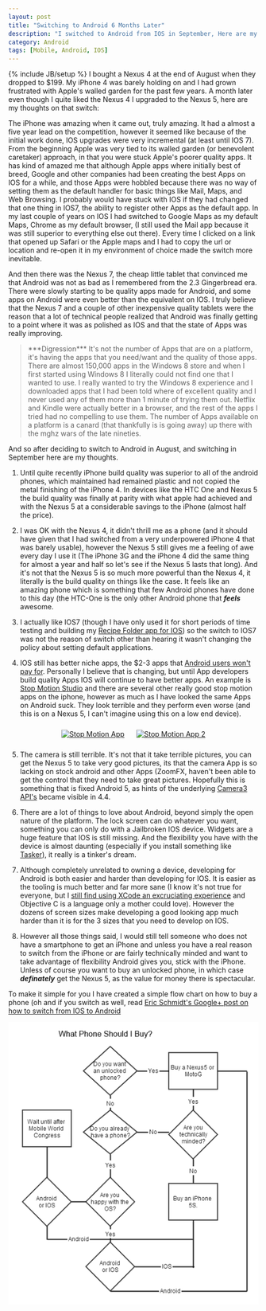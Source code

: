 ```yaml
---
layout: post
title: "Switching to Android 6 Months Later"
description: "I switched to Android from IOS in September, Here are my thoughts"
category: Android
tags: [Mobile, Android, IOS]
---
```

{% include JB/setup %}
I bought a Nexus 4 at the end of August when they dropped to $199.  My iPhone 4 was barely holding on and I had grown
frustrated with Apple's walled garden for the past few years.  A month later even though I quite liked the Nexus 4
I upgraded to the Nexus 5, here are my thoughts on that switch:

The iPhone was amazing when it came out, truly amazing.  It had a almost a five year lead on the competition, however
it seemed like because of the initial work done, IOS upgrades were very incremental (at least until IOS 7).  From the
beginning Apple was very tied to its walled garden (or benevolent caretaker) approach, in that you were stuck Apple's
poorer quality apps.  It has kind of amazed me that although Apple apps where initially best of breed, Google and other
companies had been creating the best Apps on IOS for a while, and those Apps were hobbled because there was no way
of setting them as the default handler for basic things like Mail, Maps, and Web Browsing.  I probably would have stuck
with IOS if they had changed that one thing in IOS7, the ability to register other Apps as the default app.  In my last
couple of years on IOS I had switched to Google Maps as my default Maps, Chrome as my default browser, (I still used
the Mail app because it was still superior to everything else out there).  Every time I clicked on a link that opened up
Safari or the Apple maps and I had to copy the url or location and re-open it in my environment of choice made the
switch more inevitable.

And then there was the Nexus 7, the cheap little tablet that convinced me that Android was not as bad as I remembered
from the 2.3 Gingerbread era.  There were slowly starting to be quality apps made for Android, and some apps on Android
were even better than the equivalent on IOS.  I truly believe that the Nexus 7 and a couple of other inexpensive quality
tablets were the reason that a lot of technical people realized that Android was finally getting to a point where it
was as polished as IOS and that the state of Apps was really improving.

<blockquote>***Digression*** It's not the number of Apps that are on a platform, it's having the apps that you need/want
and the quality of those apps.   There are almost 150,000 apps in the Windows 8 store and when I first started using Windows 8
I literally could not find one that I wanted to use.  I really
wanted to try the Windows 8 experience and I downloaded apps that I had been told where of excellent quality and I never used
any of them more than 1 minute of trying them out.   Netflix and Kindle were actually better in a browser, and the rest of the
apps I tried had no compelling to use them.  The number of Apps available on a platform is a canard (that thankfully is
is going away) up there with the mghz wars of the late nineties.
</blockquote>

And so after deciding to switch to Android in August, and switching in September here are my thoughts.

1.  Until quite recently iPhone build quality was superior to all of the android phones, which maintained had remained plastic
and not copied the metal finishing of the iPhone 4.  In devices like the HTC One and Nexus 5 the build quality was finally
 at parity with what apple had achieved and with the Nexus 5 at a considerable savings to the iPhone (almost half the price).

2. I was OK with the Nexus 4, it didn't thrill me as a phone (and it should have given that I had switched from a very underpowered
 iPhone 4 that was barely usable), however the Nexus 5 still gives me a feeling of awe every day I use it (The iPhone 3G and the iPhone 4
 did the same thing for almost a year and half so let's see if the Nexus 5 lasts that long).  And it's not that the Nexus 5 is so
 much more powerful than the Nexus 4, it literally is the build quality on things like the case.  It feels like an amazing
 phone which is something that few Android phones have done to this day (the HTC-One is the only other Android phone that
 ***feels*** awesome.

3. I actually like IOS7 (though I have only used it for short periods of time testing and building my
[Recipe Folder app for IOS](https://itunes.apple.com/ca/app/recipe-folder/id796838333?mt=8)) so the switch to IOS7 was not the
reason of switch other than hearing it wasn't changing the policy about setting default applications.

4. IOS still has better niche apps, the $2-3 apps that [Android users won't pay for](http://blog.flurry.com/bid/99013/The-History-of-App-Pricing-And-Why-Most-Apps-Are-Free).
Personally I believe that is changing, but until App developers build quality Apps IOS will continue to have better apps.  An example
is [Stop Motion Studio](https://itunes.apple.com/ca/app/stop-motion-studio/id441651297?mt=8) and there are several other really
good stop motion apps on the iphone, however as much as I have looked the same Apps on Android suck.
They look terrible and they perform even worse (and this is on a Nexus 5, I can't imagine using this on a low end device).
<div style="text-align:center">
    <a href="https://play.google.com/store/apps/details?id=com.sheado.lite.stopmotion&amp;hl=en"><img alt="Stop Motion App" style="display:inline; margin: 10px; width: 250px" src="https://lh5.ggpht.com/Ysqc41ANxJhjCkLpZmph0sAhithZaI1RgIXuxOL-ukQFIdc85zdtGrfqItW-oEI72Co=h900-rw"></a>
    <a href="https://play.google.com/store/apps/details?id=com.sheado.lite.stopmotion&amp;hl=en"><img alt="Stop Motion App 2" style="display:inline; margin: 10px; width: 250px" src="https://lh6.ggpht.com/_0FTDdsLrwGIxXNh8ksgV90WyEz5L6O1KIBzxe_ld1Ro-UNfN7NvEdkTZhF42qvKARg=h310-rw"></a>
</div>

5. The camera is still terrible.  It's not that it take terrible pictures, you can get the Nexus 5 to take very good pictures,
its that the camera App is so lacking on stock android and other Apps (ZoomFX, haven't been able to get the control that they need to take great pictures.  Hopefully this
is something that is fixed Android 5, as hints of the underlying [Camera3 API's](http://www.slideshare.net/lbk003/an-devcon2013-camera3kaurfinal) became visible in 4.4.

6. There are a lot of things to love about Android, beyond simply the open nature of the platform.  The lock screen can do whatever
you want, something you can only do with a Jailbroken IOS device.  Widgets are a huge feature that IOS is still missing.  And the
flexibility you have with the device is almost daunting (especially if you install something like [Tasker](https://play.google.com/store/apps/details?id=net.dinglisch.android.taskerm)),
it really is a tinker's dream.

7. Although completely unrelated to owning a device, developing for Android is both easier and harder than developing for IOS.  It is easier as the tooling is much better
and far more sane (I know it's not true for everyone, but I [still find using XCode an excruciating experience](http://www.agingcoder.com/programming/2010/07/19/coding-like-its-1999/)
and Objective C is a language only a mother could love).  However the dozens of screen sizes make developing a good looking
app much harder than it is for the 3 sizes that you need to develop on IOS.

8. However all those things said, I would still tell someone who does not have a smartphone to get an iPhone and unless you
have a real reason to switch from the iPhone or are fairly technically minded and want to take advantage of flexibility Android
gives you, stick with the iPhone.  Unless of course you want to buy an unlocked phone, in which case ***definately*** get the Nexus 5,
as the value for money there is spectacular.

To make it simple for you I have created a simple flow chart on how to buy a phone (oh and if you switch as well, read [Eric Schmidt's
Google+ post on how to switch from IOS to Android](https://plus.google.com/+EricSchmidt/posts/JcfVoJhW2Kw)

<img src="/img/what_phone_to_buy.png">


